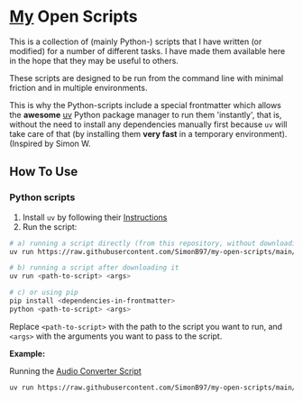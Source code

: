 # [My](https://github.com/SimonB97) Open Scripts

This is a collection of (mainly Python-) scripts that I have written (or modified) for a number of different tasks. I have made them available here in the hope that they may be useful to others.

These scripts are designed to be run from the command line with minimal friction and in multiple environments.

This is why the Python-scripts include a special frontmatter which allows the **awesome** [uv](https://docs.astral.sh/uv/) Python package manager to run them 'instantly', that is, without the need to install any dependencies manually first because `uv` will take care of that (by installing them **very fast** in a temporary environment). (Inspired by Simon W.


## How To Use

### Python scripts

1. Install `uv` by following their [Instructions](https://github.com/astral-sh/uv?tab=readme-ov-file#installation)
2. Run the script:
```bash
# a) running a script directly (from this repository, without downloading it first)
uv run https://raw.githubusercontent.com/SimonB97/my-open-scripts/main/<path-to-script> <args>

# b) running a script after downloading it
uv run <path-to-script> <args>

# c) or using pip
pip install <dependencies-in-frontmatter>
python <path-to-script> <args>
```

Replace `<path-to-script>` with the path to the script you want to run, and `<args>` with the arguments you want to pass to the script.


**Example:**

Running the [Audio Converter Script](https://github.com/SimonB97/my-open-scripts/tree/main/ConvertAudioToMp3) 
```bash
uv run https://raw.githubusercontent.com/SimonB97/my-open-scripts/main/ConvertAudioToMp3/mp3.py input_folder -o output_folder
```
